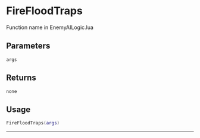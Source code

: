 # FireFloodTraps
Function name in EnemyAILogic.lua
## Parameters
`args`
## Returns
`none`
## Usage
```lua
FireFloodTraps(args)
```
---
